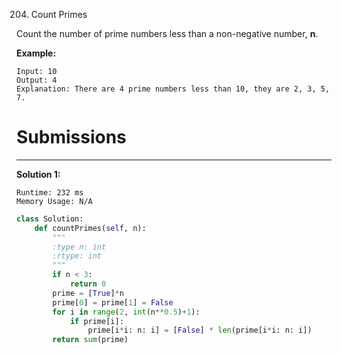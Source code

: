 204. Count Primes

Count the number of prime numbers less than a non-negative number, **n**.

**Example:**
```
Input: 10
Output: 4
Explanation: There are 4 prime numbers less than 10, they are 2, 3, 5, 7.
```

# Submissions
---
**Solution 1:**
```
Runtime: 232 ms
Memory Usage: N/A
```
```python
class Solution:
    def countPrimes(self, n):
        """
        :type n: int
        :rtype: int
        """
        if n < 3:
            return 0
        prime = [True]*n
        prime[0] = prime[1] = False
        for i in range(2, int(n**0.5)+1):
            if prime[i]:
                prime[i*i: n: i] = [False] * len(prime[i*i: n: i])
        return sum(prime)
```